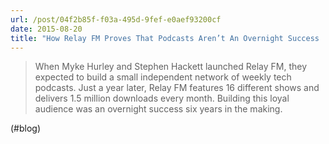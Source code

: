 ```yaml
---
url: /post/04f2b85f-f03a-495d-9fef-e0aef93200cf
date: 2015-08-20
title: "How Relay FM Proves That Podcasts Aren’t An Overnight Success  |  TechCrunch"
---
```


> When Myke Hurley and Stephen Hackett launched Relay FM, they expected to build a small independent network of weekly tech podcasts. Just a year later, Relay FM features 16 different shows and delivers 1.5 million downloads every month. Building this loyal audience was an overnight success six years in the making. 



(#blog)